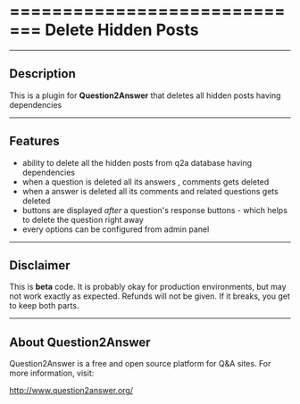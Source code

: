 =============================
Delete Hidden Posts
=============================
-----------
Description
-----------
This is a plugin for **Question2Answer** that deletes all hidden posts having dependencies 

--------
Features
--------
- ability to delete all the hidden posts from q2a database having dependencies 
- when a question is deleted all its answers , comments gets deleted 
- when a answer is deleted all its comments and related questions gets deleted 
- buttons are displayed *after* a question's response buttons - which helps to delete the question right away 
- every options can be configured from admin panel 

----------
Disclaimer
----------
This is **beta** code.  It is probably okay for production environments, but may not work exactly as expected.  Refunds will not be given.  If it breaks, you get to keep both parts.

---------
About Question2Answer
---------
Question2Answer is a free and open source platform for Q&A sites. For more information, visit:

http://www.question2answer.org/

